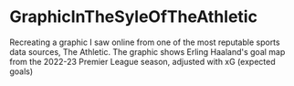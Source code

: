 # GraphicInTheSyleOfTheAthletic
Recreating a graphic I saw online from one of the most reputable sports data sources, The Athletic. The graphic shows Erling Haaland's goal map from the 2022-23 Premier League season, adjusted with xG (expected goals)
